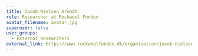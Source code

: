 ```yaml
---
title: Jacob Nielsen Arendt
role: Researcher at Rockwool Fonden
avatar_filename: avatar.jpg
superuser: false
user_groups:
  - External Researchers
external_link: https://www.rockwoolfonden.dk/organisation/jacob-nielsen-arendt/
---
```


